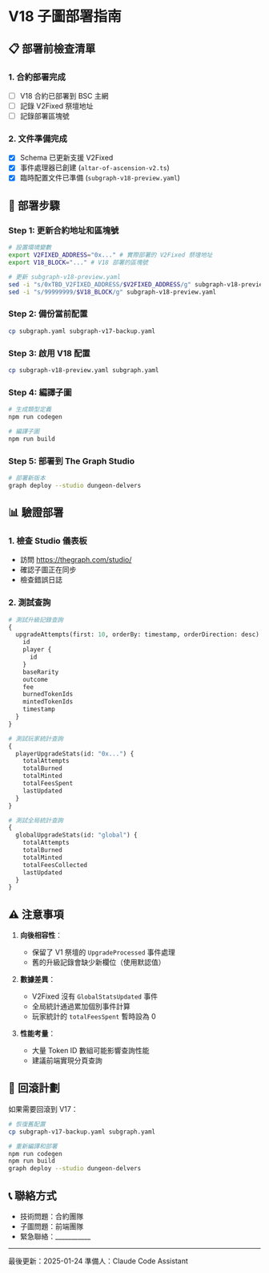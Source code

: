 # V18 子圖部署指南

## 📋 部署前檢查清單

### 1. 合約部署完成
- [ ] V18 合約已部署到 BSC 主網
- [ ] 記錄 V2Fixed 祭壇地址
- [ ] 記錄部署區塊號

### 2. 文件準備完成
- [x] Schema 已更新支援 V2Fixed
- [x] 事件處理器已創建 (`altar-of-ascension-v2.ts`)
- [x] 臨時配置文件已準備 (`subgraph-v18-preview.yaml`)

## 🚀 部署步驟

### Step 1: 更新合約地址和區塊號
```bash
# 設置環境變數
export V2FIXED_ADDRESS="0x..." # 實際部署的 V2Fixed 祭壇地址
export V18_BLOCK="..." # V18 部署的區塊號

# 更新 subgraph-v18-preview.yaml
sed -i "s/0xTBD_V2FIXED_ADDRESS/$V2FIXED_ADDRESS/g" subgraph-v18-preview.yaml
sed -i "s/99999999/$V18_BLOCK/g" subgraph-v18-preview.yaml
```

### Step 2: 備份當前配置
```bash
cp subgraph.yaml subgraph-v17-backup.yaml
```

### Step 3: 啟用 V18 配置
```bash
cp subgraph-v18-preview.yaml subgraph.yaml
```

### Step 4: 編譯子圖
```bash
# 生成類型定義
npm run codegen

# 編譯子圖
npm run build
```

### Step 5: 部署到 The Graph Studio
```bash
# 部署新版本
graph deploy --studio dungeon-delvers
```

## 📊 驗證部署

### 1. 檢查 Studio 儀表板
- 訪問 https://thegraph.com/studio/
- 確認子圖正在同步
- 檢查錯誤日誌

### 2. 測試查詢
```graphql
# 測試升級記錄查詢
{
  upgradeAttempts(first: 10, orderBy: timestamp, orderDirection: desc) {
    id
    player {
      id
    }
    baseRarity
    outcome
    fee
    burnedTokenIds
    mintedTokenIds
    timestamp
  }
}

# 測試玩家統計查詢
{
  playerUpgradeStats(id: "0x...") {
    totalAttempts
    totalBurned
    totalMinted
    totalFeesSpent
    lastUpdated
  }
}

# 測試全局統計查詢
{
  globalUpgradeStats(id: "global") {
    totalAttempts
    totalBurned
    totalMinted
    totalFeesCollected
    lastUpdated
  }
}
```

## ⚠️ 注意事項

1. **向後相容性**：
   - 保留了 V1 祭壇的 `UpgradeProcessed` 事件處理
   - 舊的升級記錄會缺少新欄位（使用默認值）

2. **數據差異**：
   - V2Fixed 沒有 `GlobalStatsUpdated` 事件
   - 全局統計通過累加個別事件計算
   - 玩家統計的 `totalFeesSpent` 暫時設為 0

3. **性能考量**：
   - 大量 Token ID 數組可能影響查詢性能
   - 建議前端實現分頁查詢

## 🔄 回滾計劃

如果需要回滾到 V17：
```bash
# 恢復舊配置
cp subgraph-v17-backup.yaml subgraph.yaml

# 重新編譯和部署
npm run codegen
npm run build
graph deploy --studio dungeon-delvers
```

## 📞 聯絡方式

- 技術問題：合約團隊
- 子圖問題：前端團隊
- 緊急聯絡：___________

---

最後更新：2025-01-24
準備人：Claude Code Assistant